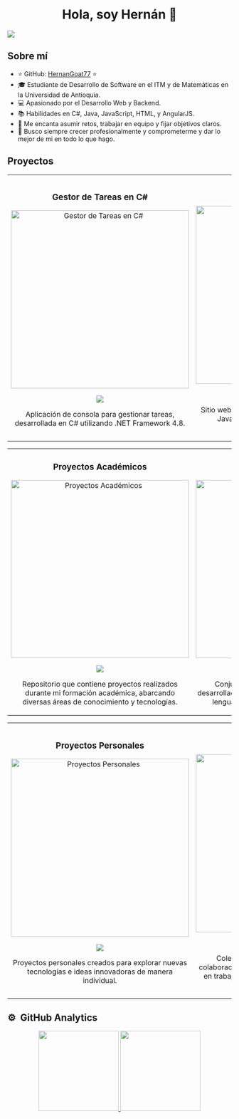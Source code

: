 <div align="center">
<h1 align="center">Hola, soy Hernán 👋</h1>
</div>

<img src="https://i.imgur.com/s6VRrU7.jpeg">

## Sobre mí

- ⭐ GitHub: [HernanGoat77](https://github.com/HernanGoat77) ⭐
- 🎓 Estudiante de Desarrollo de Software en el ITM y de Matemáticas en la Universidad de Antioquia.
- 💻 Apasionado por el Desarrollo Web y Backend.
- 📚 Habilidades en C#, Java, JavaScript, HTML, y AngularJS.
- 🌟 Me encanta asumir retos, trabajar en equipo y fijar objetivos claros.
- 🎯 Busco siempre crecer profesionalmente y comprometerme y dar lo mejor de mi en todo lo que hago.

## Proyectos

<table>
<tr>
<td width="50%">
<h3 align="center">Gestor de Tareas en C#</h3>
<div align="center">
<a href="https://github.com/HernanGoat77/PruebaQ10" target="_blank"><img src="https://i.imgur.com/QCq0KcR.png" width="400" alt="Gestor de Tareas en C#"></a>
<p>
<a href="https://github.com/HernanGoat77/task-manager-csharp" target="_blank">
<img src="https://img.shields.io/badge/C%C3%93DIGO-blue?style=for-the-badge&logo=github&logoColor=white">
</a>
</p>
<p>Aplicación de consola para gestionar tareas, desarrollada en C# utilizando .NET Framework 4.8.</p>
</div>
</td>

<td width="50%">
<h3 align="center">Portfolio Web</h3>
<div align="center">
<a href="https://github.com/HernanGoat77/portfolio-web" target="_blank"><img src="https://i.imgur.com/YzO1qny.png" width="400" alt="Portfolio Web"></a>
<p>
<a href="https://github.com/HernanGoat77/portfolio-web" target="_blank">
<img src="https://img.shields.io/badge/C%C3%93DIGO-blue?style=for-the-badge&logo=github&logoColor=white">
</a>
</p>
<p>Sitio web personal desarrollado con HTML, CSS, y JavaScript para mostrar mis proyectos y experiencia.</p>
</div>
</td>
</tr>
</table>

<table>
<tr>
<td width="50%">
<h3 align="center">Proyectos Académicos</h3>
<div align="center">
<a href="https://github.com/HernanGoat77/Proyectos-Acad-micos" target="_blank"><img src="https://i.imgur.com/dQ7RvJb.jpeg" width="400" alt="Proyectos Académicos"></a>
<p>
<a href="https://github.com/HernanGoat77/Proyectos-Acad-micos" target="_blank">
<img src="https://img.shields.io/badge/C%C3%93DIGO-blue?style=for-the-badge&logo=github&logoColor=white">
</a>
</p>
<p>Repositorio que contiene proyectos realizados durante mi formación académica,
 abarcando diversas áreas de conocimiento y tecnologías.</p>
</div>
</td>

<td width="50%">
<h3 align="center">Pruebas Técnicas</h3>
<div align="center">
<a href="https://github.com/HernanGoat77/Pruebas-T-cnicas" target="_blank"><img src="https://i.imgur.com/D5c19vN.png" width="400" alt="Pruebas Técnicas"></a>
<p>
<a href="https://github.com/HernanGoat77/Pruebas-T-cnicas" target="_blank">
<img src="https://img.shields.io/badge/C%C3%93DIGO-blue?style=for-the-badge&logo=github&logoColor=white">
</a>
</p>
<p>Conjunto de ejercicios y pruebas técnicas desarrolladas para evaluar habilidades en diferentes 
lenguajes de programación y herramientas.</p>
</div>
</td>
</tr>
</table>

<table>
<tr>
<td width="50%">
<h3 align="center">Proyectos Personales</h3>
<div align="center">
<a href="https://github.com/HernanGoat77/Proyectos-Personales" target="_blank"><img src="https://i.imgur.com/7EXkyws.jpeg" width="400" alt="Proyectos Personales"></a>
<p>
<a href="https://github.com/HernanGoat77/Proyectos-Personales" target="_blank">
<img src="https://img.shields.io/badge/C%C3%93DIGO-blue?style=for-the-badge&logo=github&logoColor=white">
</a>
</p>
<p>Proyectos personales creados para explorar nuevas tecnologías e ideas innovadoras de manera individual.</p>
</div>
</td>

<td width="50%">
<h3 align="center">Proyectos Colaborativos</h3>
<div align="center">
<a href="https://github.com/HernanGoat77/Proyectos-Colaborativos" target="_blank"><img src="https://i.imgur.com/5JMhpG0.png" width="400" alt="Proyectos Colaborativos"></a>
<p>
<a href="https://github.com/HernanGoat77/Proyectos-Colaborativos" target="_blank">
<img src="https://img.shields.io/badge/C%C3%93DIGO-blue?style=for-the-badge&logo=github&logoColor=white">
</a>
</p>
<p>Colección de proyectos desarrollados en colaboración con otros profesionales, enfocándose en trabajo en equipo y la integración de distintas habilidades.</p>
</div>
</td>
</tr>
</table>

## ⚙️ &nbsp;GitHub Analytics

<p align="center">
<a href="https://github.com/HernanGoat77">
  <img height="180em" src="https://github-readme-stats-eight-theta.vercel.app/api?username=HernanGoat77&show_icons=true&theme=algolia&include_all_commits=true&count_private=true"/>
  <img height="180em" src="https://github-readme-stats-eight-theta.vercel.app/api/top-langs/?username=HernanGoat77&layout=compact&langs_count=8&theme=algolia"/>
</a>
</p>
